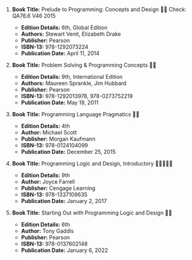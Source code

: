 1. **Book Title:** Prelude to Programming: Concepts and Design 📒🔐 Check: QA76.6 V46 2015
   - **Edition Details:** 6th, Global Edition
   - **Authors:** Stewart Venit, Elizabeth Drake
   - **Publisher:** Pearson
   - **ISBN-13:** 978-1292073224
   - **Publication Date:** April 11, 2014

2. **Book Title:** Problem Solving & Programming Concepts 📒🔐
   - **Edition Details:** 9th, International Edition
   - **Authors:** Maureen Sprankle, Jim Hubbard
   - **Publisher:** Pearson
   - **ISBN-13:** 978-1292013978, 978-0273752219
   - **Publication Date:** May 19, 2011

3. **Book Title:** Programming Language Pragmatics 📒🔐
   - **Edition Details:** 4th
   - **Author:** Michael Scott
   - **Publisher:** Morgan Kaufmann
   - **ISBN-13:** 978-0124104099
   - **Publication Date:** December 25, 2015

4. **Book Title:** Programming Logic and Design, Introductory 🚨🚨🚨🚨🚨
   - **Edition Details:** 9th
   - **Author:** Joyce Farrell
   - **Publisher:** Cengage Learning
   - **ISBN-13:** 978-1337109635
   - **Publication Date:** January 2, 2017

5. **Book Title:** Starting Out with Programming Logic and Design 📒🔐 
   - **Edition Details:** 6th
   - **Author:** Tony Gaddis
   - **Publisher:** Pearson
   - **ISBN-13:** 978-0137602148
   - **Publication Date:** January 6, 2022
